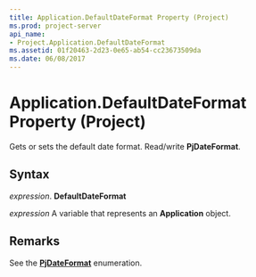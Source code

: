 ```yaml
---
title: Application.DefaultDateFormat Property (Project)
ms.prod: project-server
api_name:
- Project.Application.DefaultDateFormat
ms.assetid: 01f20463-2d23-0e65-ab54-cc23673509da
ms.date: 06/08/2017
---
```



# Application.DefaultDateFormat Property (Project)

Gets or sets the default date format. Read/write  **PjDateFormat**.


## Syntax

 _expression_. **DefaultDateFormat**

 _expression_ A variable that represents an **Application** object.


## Remarks

See the  **[PjDateFormat](Project.PjDateFormat.md)** enumeration.


